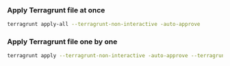 ### Apply Terragrunt file at once

```bash
terragrunt apply-all --terragrunt-non-interactive -auto-approve
```

### Apply Terragrunt file one by one

```bash
terragrunt apply --terragrunt-non-interactive -auto-approve --terragrunt-working-dir dev
```